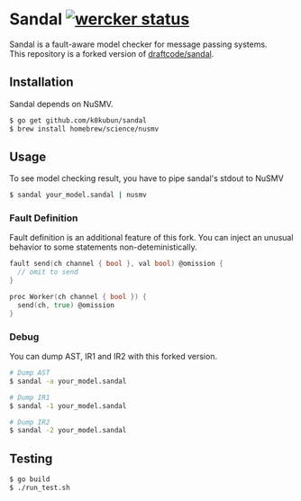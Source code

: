 # Sandal [![wercker status](https://app.wercker.com/status/f1cc50a0555ac54c4fdbd31bb15c3fba/s "wercker status")](https://app.wercker.com/project/bykey/f1cc50a0555ac54c4fdbd31bb15c3fba)

Sandal is a fault-aware model checker for message passing systems.  
This repository is a forked version of [draftcode/sandal](https://github.com/draftcode/sandal).

## Installation

Sandal depends on NuSMV.

```bash
$ go get github.com/k0kubun/sandal
$ brew install homebrew/science/nusmv
```

## Usage

To see model checking result, you have to pipe sandal's stdout to NuSMV

```bash
$ sandal your_model.sandal | nusmv
```

### Fault Definition

Fault definition is an additional feature of this fork.
You can inject an unusual behavior to some statements non-deteministically.

```go
fault send(ch channel { bool }, val bool) @omission {
  // omit to send
}

proc Worker(ch channel { bool }) {
  send(ch, true) @omission
}
```

### Debug

You can dump AST, IR1 and IR2 with this forked version.

```bash
# Dump AST
$ sandal -a your_model.sandal

# Dump IR1
$ sandal -1 your_model.sandal

# Dump IR2
$ sandal -2 your_model.sandal
```

## Testing

```bash
$ go build
$ ./run_test.sh
```
